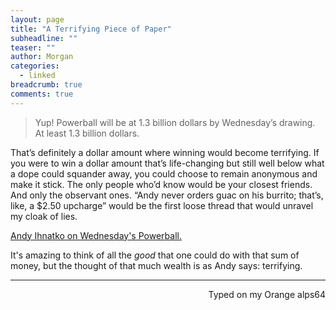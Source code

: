 ```yaml
---
layout: page
title: "A Terrifying Piece of Paper"
subheadline: ""
teaser: ""
author: Morgan
categories:
  - linked
breadcrumb: true
comments: true
---
```


> Yup! Powerball will be at 1.3 billion dollars by Wednesday’s drawing. At least 1.3 billion dollars.  
>  
That’s definitely a dollar amount where winning would become terrifying. If you were to win a dollar amount that’s life-changing but still well below what a dope could squander away, you could choose to remain anonymous and make it stick. The only people who’d know would be your closest friends. And only the observant ones. “Andy never orders guac on his burrito; that’s, like, a $2.50 upcharge” would be the first loose thread that would unravel my cloak of lies.

[Andy Ihnatko on Wednesday's Powerball.](http://ihnatko.com/2016/01/10/who-wants-to-be-a-billionaire/)

It's amazing to think of all the _good_ that one could do with that sum of money, but the thought of that much wealth is as Andy says: terrifying.

 ---
<p align="right">Typed on my Orange alps64</p>
